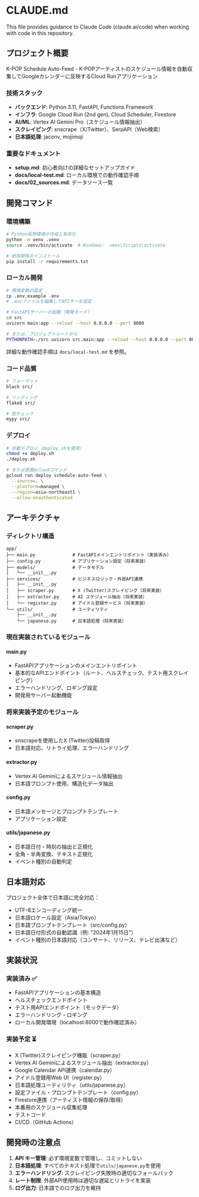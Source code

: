 # CLAUDE.md

This file provides guidance to Claude Code (claude.ai/code) when working with code in this repository.

## プロジェクト概要

K-POP Schedule Auto-Feed - K-POPアーティストのスケジュール情報を自動収集してGoogleカレンダーに反映するCloud Runアプリケーション

### 技術スタック
- **バックエンド**: Python 3.11, FastAPI, Functions Framework
- **インフラ**: Google Cloud Run (2nd gen), Cloud Scheduler, Firestore
- **AI/ML**: Vertex AI Gemini Pro（スケジュール情報抽出）
- **スクレイピング**: snscrape（X/Twitter）、SerpAPI（Web検索）
- **日本語処理**: jaconv, mojimoji

### 重要なドキュメント
- **setup.md**: 初心者向けの詳細なセットアップガイド
- **docs/local-test.md**: ローカル環境での動作確認手順
- **docs/02_sources.md**: データソース一覧

## 開発コマンド

### 環境構築
```bash
# Python仮想環境の作成と有効化
python -m venv .venv
source .venv/bin/activate  # Windows: .venv\Scripts\activate

# 依存関係のインストール
pip install -r requirements.txt
```

### ローカル開発
```bash
# 環境変数の設定
cp .env.example .env
# .envファイルを編集してAPIキーを設定

# FastAPIサーバーの起動（開発モード）
cd src
uvicorn main:app --reload --host 0.0.0.0 --port 8080

# または、プロジェクトルートから
PYTHONPATH=./src uvicorn src.main:app --reload --host 0.0.0.0 --port 8080
```

詳細な動作確認手順は `docs/local-test.md` を参照。

### コード品質
```bash
# フォーマット
black src/

# リンティング
flake8 src/

# 型チェック
mypy src/
```

### デプロイ
```bash
# 手動デプロイ（deploy.shを使用）
chmod +x deploy.sh
./deploy.sh

# または直接gcloudコマンド
gcloud run deploy schedule-auto-feed \
  --source=. \
  --platform=managed \
  --region=asia-northeast1 \
  --allow-unauthenticated
```

## アーキテクチャ

### ディレクトリ構造
```
app/
├── main.py              # FastAPIメインエントリポイント（実装済み）
├── config.py            # アプリケーション設定（将来実装）
├── models/              # データモデル
│   └── __init__.py
├── services/            # ビジネスロジック・外部API連携
│   ├── __init__.py
│   ├── scraper.py       # X (Twitter)スクレイピング（将来実装）
│   ├── extractor.py     # AI スケジュール抽出（将来実装）
│   └── register.py      # アイドル登録サービス（将来実装）
└── utils/               # ユーティリティ
    ├── __init__.py
    └── japanese.py      # 日本語処理（将来実装）
```

### 現在実装されているモジュール

#### main.py
- FastAPIアプリケーションのメインエントリポイント
- 基本的なAPIエンドポイント（ルート、ヘルスチェック、テスト用スクレイピング）
- エラーハンドリング、ロギング設定
- 開発用サーバー起動機能

### 将来実装予定のモジュール

#### scraper.py
- snscrapeを使用したX (Twitter)投稿取得
- 日本語対応、リトライ処理、エラーハンドリング

#### extractor.py  
- Vertex AI Geminiによるスケジュール情報抽出
- 日本語プロンプト使用、構造化データ抽出

#### config.py
- 日本語メッセージとプロンプトテンプレート
- アプリケーション設定

#### utils/japanese.py
- 日本語日付・時刻の抽出と正規化
- 全角・半角変換、テキスト正規化
- イベント種別の自動判定

## 日本語対応

プロジェクト全体で日本語に完全対応：
- UTF-8エンコーディング統一
- 日本語ロケール設定（Asia/Tokyo）
- 日本語プロンプトテンプレート（src/config.py）
- 日本語日付形式の自動認識（例: "2024年1月15日"）
- イベント種別の日本語対応（コンサート、リリース、テレビ出演など）

## 実装状況

### 実装済み ✅
- FastAPIアプリケーションの基本構造
- ヘルスチェックエンドポイント
- テスト用APIエンドポイント（モックデータ）
- エラーハンドリング・ロギング
- ローカル開発環境（localhost:8000で動作確認済み）

### 実装予定 ⏳
- X (Twitter)スクレイピング機能（scraper.py）
- Vertex AI Geminiによるスケジュール抽出（extractor.py）
- Google Calendar API連携（calendar.py）
- アイドル登録用Web UI（register.py）
- 日本語処理ユーティリティ（utils/japanese.py）
- 設定ファイル・プロンプトテンプレート（config.py）
- Firestore連携（アーティスト情報の保存/取得）
- 本番用のスケジュール収集処理
- テストコード
- CI/CD（GitHub Actions）

## 開発時の注意点

1. **API キー管理**: 必ず環境変数で管理し、コミットしない
2. **日本語処理**: すべてのテキスト処理で`utils/japanese.py`を使用
3. **エラーハンドリング**: スクレイピング失敗時の適切なフォールバック
4. **レート制限**: 外部API使用時は適切な遅延とリトライを実装
5. **ログ出力**: 日本語でのログ出力を維持